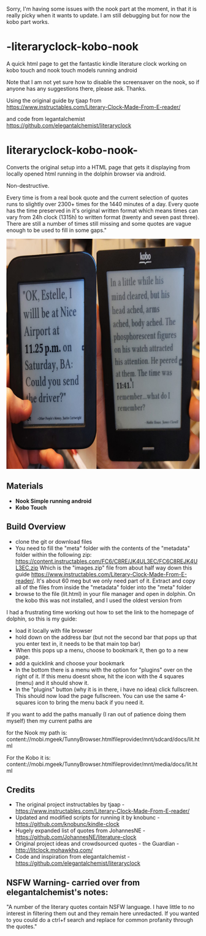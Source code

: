 Sorry, I'm having some issues with the nook part at the moment, in that it is really picky when it wants to update. I am still debugging but for now the kobo part works.

# -literaryclock-kobo-nook
A quick html page to get the fantastic kindle literature clock working on kobo touch and nook touch models running android

Note that I am not yet sure how to disable the screensaver on the nook, so if anyone has any suggestions there, please ask. Thanks.

Using the original guide by  tjaap from 
https://www.instructables.com/Literary-Clock-Made-From-E-reader/

and code from legantalchemist 
https://github.com/elegantalchemist/literaryclock



# literaryclock-kobo-nook-
Converts the original setup into a HTML page that gets it displaying from locally opened html running in the dolphin browser via android.

Non-destructive.

Every time is from a real book quote and the current selection of quotes runs to slightly over 2300+ times for the 1440 minutes of a day. Every quote has the time preserved in it's original written format which means times can vary from 24h clock (1315h) to written format (twenty and seven past three). There are still a number of times still missing and some quotes are vague enough to be used to fill in some gaps."

<p align="center">
<img src="kobonook.png" height="600">
</p>

## Materials
* **Nook Simple running android** 
* **Kobo Touch**

## Build Overview
* clone the git or download files
* You need to fill the "meta" folder with the contents of the "metadata" folder within the following zip:
https://content.instructables.com/FC6/C8RE/JK4UL3EC/FC6C8REJK4UL3EC.zip
Which is the "images.zip" file from about half way down this guide https://www.instructables.com/Literary-Clock-Made-From-E-reader/. It's about 60 meg but we only need part of it.  Extract and copy all of the files from inside the "metadata" folder into the "meta" folder
* browse to the file (lit.html) in your file manager and open in dolphin. On the kobo this was not installed, and I used the oldest version from 
 
 I had a frustrating time working out how to set the link to the homepage of dolphin, so this is my guide:
* load it locally with file browser
* hold down on the address bar (but not the second bar that pops up that you enter text in, it needs to be that main top bar)
* When this pops up a menu, choose to bookmark it, then go to a new page.
* add a quicklink and choose your bookmark 
* In the bottom there is a menu with the option for "plugins" over on the right of it. If this menu doesnt show, hit the icon with the 4 squares (menu) and it should show it. 
* In the "plugins" button (why it is in there, i have no idea) click fullscreen. This should now load the page fullscreen. You can use the same 4-squares icon to bring the menu back if you need it.

If you want to add the paths manually (I ran out of patience doing them myself) then my current paths are

for the Nook my path is:
content://mobi.mgeek/TunnyBrowser.htmlfileprovider/mnt/sdcard/docs/lit.html

For the Kobo it is:
content://mobi.mgeek/TunnyBrowser.htmlfileprovider/mnt/media/docs/lit.html

## Credits
* The original project instructables by tjaap - https://www.instructables.com/Literary-Clock-Made-From-E-reader/
* Updated and modified scripts for running it by knobunc - https://github.com/knobunc/kindle-clock
* Hugely expanded list of quotes from JohannesNE - https://github.com/JohannesNE/literature-clock
* Original project ideas and crowdsourced quotes - the Guardian - http://litclock.mohawkhq.com/
* Code and inspiration from elegantalchemist - https://github.com/elegantalchemist/literaryclock

## NSFW Warning- carried over from elegantalchemist's notes:
"A number of the literary quotes contain NSFW language. I have little to no interest in filtering them out and they remain here unredacted. If you wanted to you could do a ctrl+f search and replace for common profanity through the quotes."
